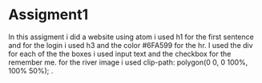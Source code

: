 # Assigment1
In this assigment i did a website using atom i used h1 for the first sentence and for the login i used h3 and the color #6FA599 for the hr.
I used the div for each of the the boxes i used input text and the checkbox for the remember me.
for the river image i used clip-path: polygon(0 0, 0 100%, 100% 50%); .
